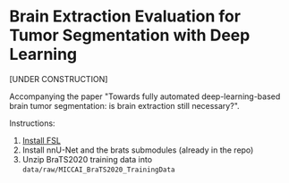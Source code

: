 # Brain Extraction Evaluation for Tumor Segmentation with Deep Learning

[UNDER CONSTRUCTION]

Accompanying the paper "Towards fully automated deep-learning-based brain tumor segmentation: is brain extraction still necessary?".

Instructions:

1. [Install FSL](https://fsl.fmrib.ox.ac.uk/fsl/fslwiki/FslInstallation/Linux)
1. Install nnU-Net and the brats submodules (already in the repo)
1. Unzip BraTS2020 training data into `data/raw/MICCAI_BraTS2020_TrainingData`

